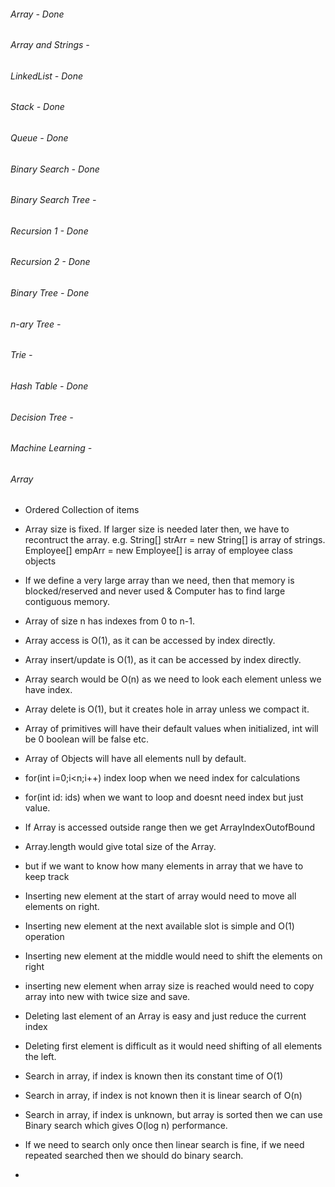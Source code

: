 ###### Array               - Done
###### Array and Strings   - 
###### LinkedList          - Done
###### Stack               - Done
###### Queue               - Done
###### Binary Search       - Done
###### Binary Search Tree  - 
###### Recursion 1         - Done
###### Recursion 2         - Done
###### Binary Tree         - Done
###### n-ary Tree          -
###### Trie                -
###### Hash Table          - Done
###### Decision Tree       -
###### Machine Learning    -


###### Array
- Ordered Collection of items
- Array size is fixed. If larger size is needed later then, we have to recontruct the array.
e.g. 
String[] strArr = new String[] is array of strings.
Employee[] empArr = new Employee[] is array of employee class objects
- If we define a very large array than we need, then that memory is blocked/reserved and never used
& Computer has to find large contiguous memory.  

- Array of size n has indexes from 0 to n-1. 
- Array access is O(1), as it can be accessed by index directly.
- Array insert/update is O(1), as it can be accessed by index directly.
- Array search would be O(n) as we need to look each element unless we have index.
- Array delete is O(1), but it creates hole in array unless we compact it.
- Array of primitives will have their default values when initialized, int will be 0 boolean will be false etc.
- Array of Objects will have all elements null by default.
- for(int i=0;i<n;i++) index loop when we need index for calculations
- for(int id: ids) when we want to loop and doesnt need index but just value.
- If Array is accessed outside range then we get ArrayIndexOutofBound
- Array.length would give total size of the Array. 
- but if we want to know how many elements in array that we have to keep track 
- Inserting new element at the start of array would need to move all elements on right. 
- Inserting new element at the next available slot is simple and O(1) operation
- Inserting new element at the middle would need to shift the elements on right
- inserting new element when array size is reached would need to copy array into new with twice size and save.
- Deleting last element of an Array is easy and just reduce the current index
- Deleting first element is difficult as it would need shifting of all elements the left.
- Search in array, if index is known then its constant time of O(1)
- Search in array, if index is not known then it is linear search of O(n)
- Search in array, if index is unknown, but array is sorted then we can use Binary search which gives O(log n) performance.
- If we need to search only once then linear search is fine, if we need repeated searched then we should do binary search.
- 


